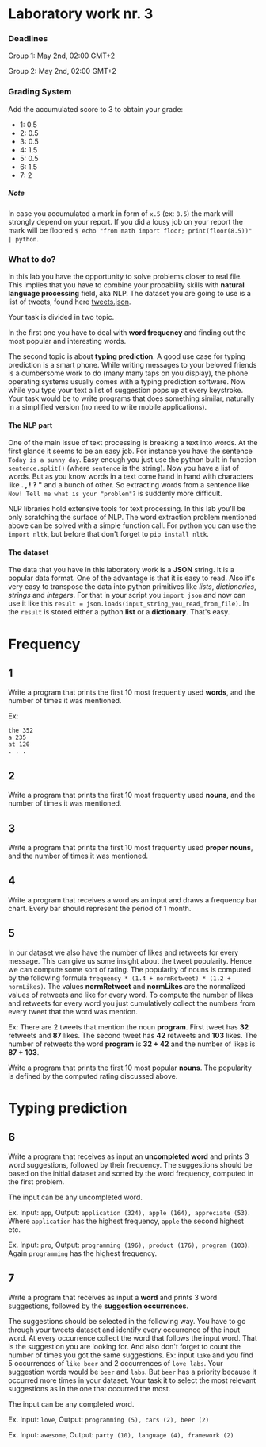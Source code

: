 # Laboratory work nr. 3

### Deadlines
Group 1: May 2nd, 02:00 GMT+2

Group 2: May 2nd, 02:00 GMT+2

### Grading System
Add the accumulated score to 3 to obtain your grade:
- 1: 0.5
- 2: 0.5
- 3: 0.5
- 4: 1.5
- 5: 0.5
- 6: 1.5
- 7: 2

##### Note
In case you accumulated a mark in form of `x.5` (ex: `8.5`) the mark will strongly depend on your report. If you did a lousy job on your report the mark will be floored `$ echo "from math import floor; print(floor(8.5))" | python`.

### What to do?
In this lab you have the opportunity to solve problems closer to real file. This implies that you have to combine your probability skills with **natural language processing** field, aka NLP. The dataset you are going to use is a list of tweets, found here [tweets.json](https://github.com/sergiu-terman/labs/blob/master/aux/tweets.json).

Your task is divided in two topic.

In the first one you have to deal with **word frequency** and finding out the most popular and interesting words.

The second topic is about **typing prediction**. A good use case for typing prediction is a smart phone. While writing messages to your beloved friends is a cumbersome work to do (many many taps on you display), the phone operating systems usually comes with a typing prediction software. Now while you type your text a list of suggestion pops up at every keystroke. Your task would be to write programs that does something similar, naturally in a simplified version (no need to write mobile applications).

#### The NLP part
One of the main issue of text processing is breaking a text into words. At the first glance it seems to be an easy job. For instance you have the sentence  `Today is a sunny day`. Easy enough you just use the python built in function `sentence.split()` (where `sentence` is the string). Now you have a list of words. But as you know words in a text come hand in hand with characters like **. , ! ? "** and a bunch of other. So extracting words from a sentence like `Now! Tell me what is your "problem"?` is suddenly more difficult.

NLP libraries hold extensive tools for text processing. In this lab you'll be only scratching the surface of NLP. The word extraction problem mentioned above can be solved with a simple function call. For python you can use the `import nltk`, but before that don't forget to `pip install nltk`.

#### The dataset
The data that you have in this laboratory work is a **JSON** string. It is a popular data format. One of the advantage is that it is easy to read. Also it's very easy to transpose the data into python primitives like *lists*, *dictionaries*, *strings* and *integers*. For that in your script you `import json` and now can use it like this `result = json.loads(input_string_you_read_from_file)`. In the `result` is stored either a python **list** or a **dictionary**. That's easy.

# Frequency

## 1
Write a program that prints the first 10 most frequently used **words**, and the number of times it was mentioned.

Ex:
```
the 352
a 235
at 120
. . .
```

## 2
Write a program that prints the first 10 most frequently used **nouns**, and the number of times it was mentioned.

## 3
Write a program that prints the first 10 most frequently used **proper nouns**, and the number of times it was mentioned.

## 4
Write a program that receives a word as an input and draws a frequency bar chart. Every bar should represent the period of 1 month.

## 5
In our dataset we also have the number of likes and retweets for every message. This can give us some insight about the tweet popularity. Hence we can compute some sort of rating. The popularity of nouns is computed by the following formula `frequency * (1.4 + normRetweet) * (1.2 + normLikes)`. The values **normRetweet** and **normLikes** are the normalized values of retweets and like for every word. To compute the number of likes and retweets for every word you just cumulatively collect the numbers from every tweet that the word was mention.

Ex: There are 2 tweets that mention the noun **program**. First tweet has **32** retweets and **87** likes. The second tweet has **42** retweets and **103** likes. The number of retweets the word **program** is **32 + 42** and the number of likes is **87 + 103**.

Write a program that prints the first 10 most popular **nouns**. The popularity is defined by the computed rating discussed above.

# Typing prediction

## 6
Write a program that receives as input an **uncompleted word** and prints 3 word suggestions, followed by their frequency. The suggestions should be based on the initial dataset and sorted by the word frequency, computed in the first problem.

The input can be any uncompleted word.

Ex. Input: `app`, Output: `application (324), apple (164), appreciate (53)`. Where `application` has the highest frequency, `apple` the second highest etc.

Ex. Input: `pro`, Output: `programming (196), product (176), program (103)`. Again `programming` has the highest frequency.

## 7
Write a program that receives as input a **word** and prints 3 word suggestions, followed by the **suggestion occurrences**.


The suggestions should be selected in the following way. You have to go through your tweets dataset and identify every occurrence of the input word. At every occurrence collect the word that follows the input word. That is the suggestion you are looking for. And also don't forget to count the number of times you got the same suggestions. Ex: input `like` and you find 5 occurrences of `like beer` and 2 occurrences of `love labs`. Your suggestion words would be `beer` and `labs`. But `beer` has a priority because it occurred more times in your dataset. Your task it to select the most relevant suggestions as in the one that occurred the most.

The input can be any completed word.

Ex. Input: `love`, Output: `programming (5), cars (2), beer (2)`

Ex. Input: `awesome`, Output: `party (10), language (4), framework (2)`

